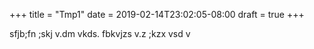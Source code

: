 +++
title = "Tmp1"
date = 2019-02-14T23:02:05-08:00
draft = true
+++

sfjb;fn ;skj v.dm vkds. fbkvjzs v.z ;kzx vsd v 

